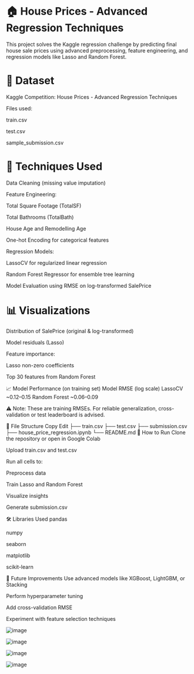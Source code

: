 # 🏠 House Prices - Advanced Regression Techniques
This project solves the Kaggle regression challenge by predicting final house sale prices using advanced preprocessing, feature engineering, and regression models like Lasso and Random Forest.

# 📂 Dataset
Kaggle Competition: House Prices - Advanced Regression Techniques

Files used:

train.csv

test.csv

sample_submission.csv

# 🧠 Techniques Used
Data Cleaning (missing value imputation)

Feature Engineering:

Total Square Footage (TotalSF)

Total Bathrooms (TotalBath)

House Age and Remodelling Age

One-hot Encoding for categorical features

Regression Models:

LassoCV for regularized linear regression

Random Forest Regressor for ensemble tree learning

Model Evaluation using RMSE on log-transformed SalePrice

# 📊 Visualizations
Distribution of SalePrice (original & log-transformed)

Model residuals (Lasso)

Feature importance:

Lasso non-zero coefficients

Top 30 features from Random Forest

📈 Model Performance (on training set)
Model	RMSE (log scale)
LassoCV	~0.12–0.15
Random Forest	~0.06–0.09

⚠️ Note: These are training RMSEs. For reliable generalization, cross-validation or test leaderboard is advised.

📁 File Structure
Copy
Edit
├── train.csv
├── test.csv
├── submission.csv
├── house_price_regression.ipynb
└── README.md
🚀 How to Run
Clone the repository or open in Google Colab

Upload train.csv and test.csv

Run all cells to:

Preprocess data

Train Lasso and Random Forest

Visualize insights

Generate submission.csv

🛠️ Libraries Used
pandas

numpy

seaborn

matplotlib

scikit-learn

📌 Future Improvements
Use advanced models like XGBoost, LightGBM, or Stacking

Perform hyperparameter tuning

Add cross-validation RMSE

Experiment with feature selection techniques



![image](https://github.com/user-attachments/assets/7ce0217a-a40a-446f-9f8b-a368f7e6a777)

![image](https://github.com/user-attachments/assets/cad7f0a1-40b9-4fd3-a82b-7f151a6722da)

![image](https://github.com/user-attachments/assets/9ca6e497-aac0-4ba6-99d1-353d950549b0)

![image](https://github.com/user-attachments/assets/9bfe9e2e-8639-4780-9700-5260dc2cd315)



